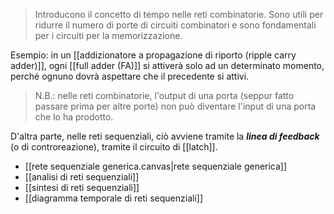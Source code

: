 > Introducono il concetto di tempo nelle reti combinatorie. Sono utili per ridurre il numero di porte di circuiti combinatori e sono fondamentali per i circuiti per la memorizzazione.

Esempio: in un [[addizionatore a propagazione di riporto (ripple carry adder)]], ogni [[full adder (FA)]] si attiverà solo ad un determinato momento, perché ognuno dovrà aspettare che il precedente si attivi.

> N.B.: nelle reti combinatorie, l'output di una porta (seppur fatto passare prima per altre porte) non può diventare l'input di una porta che lo ha prodotto.

D'altra parte, nelle reti sequenziali, ciò avviene tramite la ***linea di feedback*** (o di controreazione), tramite il circuito di [[latch]].

- [[rete sequenziale generica.canvas|rete sequenziale generica]]
- [[analisi di reti sequenziali]]
- [[sintesi di reti sequenziali]]
- [[diagramma temporale di reti sequenziali]]